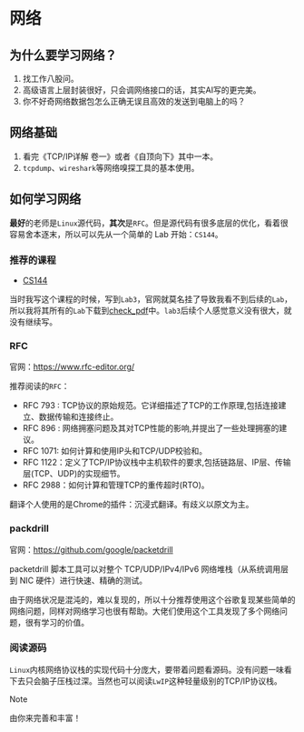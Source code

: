 # 网络

## 为什么要学习网络？

1. 找工作八股问。
2. 高级语言上层封装很好，只会调网络接口的话，其实AI写的更完美。
3. 你不好奇网络数据包怎么正确无误且高效的发送到电脑上的吗？

## 网络基础

1. 看完《TCP/IP详解 卷一》或者《自顶向下》其中一本。
2. `tcpdump`、`wireshark`等网络嗅探工具的基本使用。

## 如何学习网络

**最好**的老师是`Linux`源代码，**其次**是`RFC`。但是源代码有很多底层的优化，看着很容易舍本逐末，所以可以先从一个简单的 Lab 开始：`CS144`。

### 推荐的课程

- [CS144](https://cs144.github.io/)

当时我写这个课程的时候，写到`Lab3`，官网就莫名挂了导致我看不到后续的`Lab`，所以我将其所有的`Lab`下载到[check_pdf](https://github.com/zhendewokusi/minnow/tree/main/doc)中。`lab3`后续个人感觉意义没有很大，就没有继续写。

### RFC

官网：https://www.rfc-editor.org/

推荐阅读的`RFC`：

- RFC 793 : TCP协议的原始规范。它详细描述了TCP的工作原理,包括连接建立、数据传输和连接终止。
- RFC 896 : 网络拥塞问题及其对TCP性能的影响,并提出了一些处理拥塞的建议。
- RFC 1071: 如何计算和使用IP头和TCP/UDP校验和。
- RFC 1122：定义了TCP/IP协议栈中主机软件的要求,包括链路层、IP层、传输层(TCP、UDP)的实现细节。
- RFC 2988：如何计算和管理TCP的重传超时(RTO)。

翻译个人使用的是Chrome的插件：沉浸式翻译。有歧义以原文为主。

### packdrill

官网：https://github.com/google/packetdrill

packetdrill 脚本工具可以对整个 TCP/UDP/IPv4/IPv6 网络堆栈（从系统调用层到 NIC 硬件）进行快速、精确的测试。

由于网络状况是混沌的，难以复现的，所以十分推荐使用这个谷歌复现某些简单的网络问题，同样对网络学习也很有帮助。大佬们使用这个工具发现了多个网络问题，很有学习的价值。

### 阅读源码

`Linux`内核网络协议栈的实现代码十分庞大，要带着问题看源码。没有问题一味看下去只会脑子压栈过深。当然也可以阅读`LwIP`这种轻量级别的TCP/IP协议栈。

> [!NOTE]
>
> 由你来完善和丰富！
